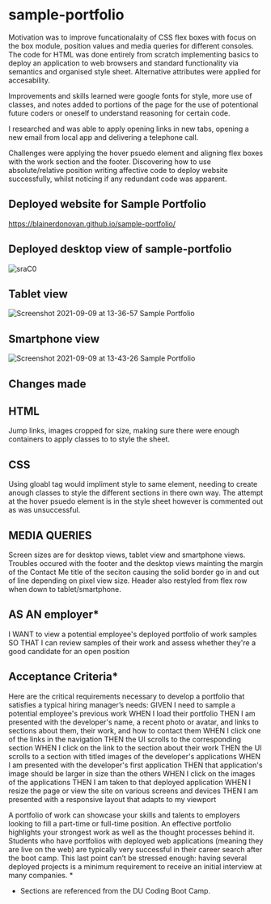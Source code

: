 # sample-portfolio

Motivation was to improve funcationalaity of CSS flex boxes with focus on the box module, position values and media queries for different consoles. The code for HTML was done entirely from scratch implementing basics to deploy an application to web browsers and standard functionality via semantics and organised style sheet. Alternative attributes were applied for accesability. 

Improvements and skills learned were google fonts for style, more use of classes, and notes added to portions of the page for the use of potentional future coders or oneself to understand reasoning for certain code. 

I researched and was able to apply opening links in new tabs, opening a new email from local app and delivering a telephone call. 

Challenges were applying the hover psuedo element and aligning flex boxes with the work section and the footer. Discovering how to use absolute/relative position writing affective code to deploy website successfully, whilst noticing if any redundant code was apparent. 

## Deployed website for Sample Portfolio
https://blainerdonovan.github.io/sample-portfolio/

## Deployed desktop view of sample-portfolio
![sraC0](https://user-images.githubusercontent.com/87785690/132633859-1871cc9e-8825-418a-b3c7-67e9714c889e.png)

## Tablet view
![Screenshot 2021-09-09 at 13-36-57 Sample Portfolio](https://user-images.githubusercontent.com/87785690/132752424-94e07538-9012-4fbd-86ea-c9342369f8a0.png)

## Smartphone view
![Screenshot 2021-09-09 at 13-43-26 Sample Portfolio](https://user-images.githubusercontent.com/87785690/132752591-33765c6d-b398-4e2d-aade-58d7723e549f.png)

## Changes made

## HTML 
Jump links, images cropped for size, making sure there were enough containers to apply classes to to style the sheet. 

## CSS
Using gloabl tag would impliment style to same element, needing to create anough classes to style the different sections in there own way. The attempt at the hover psuedo element is in the style sheet however is commented out as was unsuccessful. 

## MEDIA QUERIES
Screen sizes are for desktop views, tablet view and smartphone views. Troubles occured with the footer and the desktop views mainting the margin of the Contact Me title of the seciton causing the solid border go in and out of line depending on pixel view size. Header also restyled from flex row when down to tablet/smartphone.

## AS AN employer*
I WANT to view a potential employee's deployed portfolio of work samples
SO THAT I can review samples of their work and assess whether they're a good candidate for an open position

## Acceptance Criteria*
Here are the critical requirements necessary to develop a portfolio that satisfies a typical hiring manager’s needs:
GIVEN I need to sample a potential employee's previous work
WHEN I load their portfolio
THEN I am presented with the developer's name, a recent photo or avatar, and links to sections about them, their work, and how to contact them
WHEN I click one of the links in the navigation
THEN the UI scrolls to the corresponding section
WHEN I click on the link to the section about their work
THEN the UI scrolls to a section with titled images of the developer's applications
WHEN I am presented with the developer's first application
THEN that application's image should be larger in size than the others
WHEN I click on the images of the applications
THEN I am taken to that deployed application
WHEN I resize the page or view the site on various screens and devices
THEN I am presented with a responsive layout that adapts to my viewport

A portfolio of work can showcase your skills and talents to employers looking to fill a part-time or full-time position. An effective portfolio highlights your strongest work as well as the thought processes behind it. Students who have portfolios with deployed web applications (meaning they are live on the web) are typically very successful in their career search after the boot camp. This last point can’t be stressed enough: having several deployed projects is a minimum requirement to receive an initial interview at many companies. *

* Sections are referenced from the DU Coding Boot Camp.